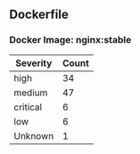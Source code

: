 ## Dockerfile

### Docker Image: nginx:stable
| Severity | Count |
|----------|-------|
| high | 34 |
| medium | 47 |
| critical | 6 |
| low | 6 |
| Unknown | 1 |